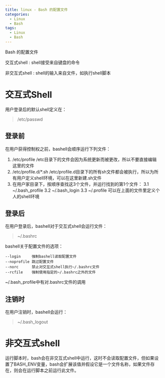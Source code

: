 ```yaml
---
title: linux - Bash 的配置文件
categories:
  - Linux
  - Bash
tags:
  - Linux
  - Bash
---
```


Bash 的配置文件

<!--more-->

交互式shell
:    shell接受来自键盘的命令

非交互式shell
:    shell的输入来自文件，如执行shell脚本

# 交互式Shell

用户登录后的默认shell定义在：
> /etc/passwd

## 登录前

在用户获得控制权之前，bashell会顺序运行下列文件：
> 
1. /etc/profile
    /etc目录下的文件会因为系统更新而被更改，所以不要直接编辑这里的文件
2. /etc/profile.d/*.sh
    /etc/profile.d目录下的所有sh文件都会被执行，所以为所有用户定义shell环境，可以在这里新建.sh文件
3. 在用户家目录下，按顺序查找这3个文件，并运行找到的第1个文件：
    3.1 ~/.bash_profile
    3.2 ~/.bash_login
    3.3 ~/.profile
    可以在上面的文件里定义个人的shell环境

## 登录后

在用户登录后，bashell对于交互式shell会运行文件：
> ~/.bashrc

bashell关于配置文件的选项：
> 
    --login     强制bashell读取配置文件
    --noprofile 跳过配置文件
    --norc      禁止对交互式shell执行~/.bashrc文件
    --rcfile    强制使用指定的~/.bashrc之外的文件

~/.bash_profile中有对.bashrc文件的调用

## 注销时

在用户注销时，bashell会运行：
> ~/.bash_logout

# 非交互式shell

运行脚本时，bash会在非交互式shell中运行，这时不会读取配置文件，但如果设置了BASH_ENV变量，bash会扩展该值并假设它是一个文件名称，如果文件存在，则会在运行脚本之前运行此文件。




